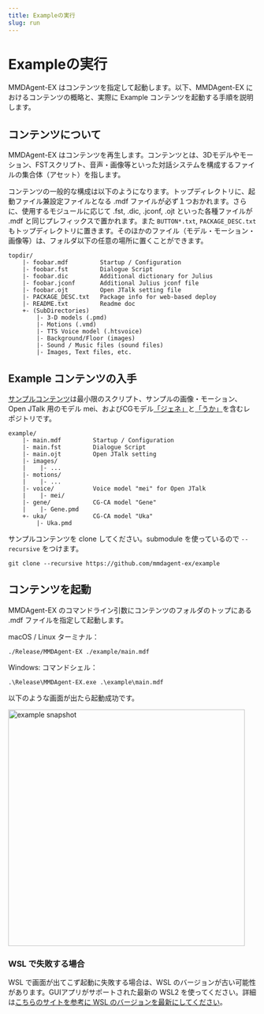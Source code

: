 ```yaml
---
title: Exampleの実行
slug: run
---
```

# Exampleの実行

MMDAgent-EX はコンテンツを指定して起動します。以下、MMDAgent-EX におけるコンテンツの概略と、実際に Example コンテンツを起動する手順を説明します。

## コンテンツについて

MMDAgent-EX はコンテンツを再生します。コンテンツとは、3Dモデルやモーション、FSTスクリプト、音声・画像等といった対話システムを構成するファイルの集合体（アセット）を指します。

コンテンツの一般的な構成は以下のようになります。トップディレクトリに、起動ファイル兼設定ファイルとなる .mdf ファイルが必ず１つおかれます。さらに、使用するモジュールに応じて .fst, .dic, .jconf, .ojt といった各種ファイルが .mdf と同じプレフィックスで置かれます。また `BUTTON*.txt`, `PACKAGE_DESC.txt` もトップディレクトリに置きます。そのほかのファイル（モデル・モーション・画像等）は、フォルダ以下の任意の場所に置くことができます。

    topdir/
        |- foobar.mdf         Startup / Configuration
        |- foobar.fst         Dialogue Script
        |- foobar.dic         Additional dictionary for Julius
        |- foobar.jconf       Additional Julius jconf file
        |- foobar.ojt         Open JTalk setting file
        |- PACKAGE_DESC.txt   Package info for web-based deploy
        |- README.txt         Readme doc
        +- (SubDirectories)
            |- 3-D models (.pmd)
            |- Motions (.vmd)
            |- TTS Voice model (.htsvoice)
            |- Background/Floor (images)
            |- Sound / Music files (sound files)
            |- Images, Text files, etc.

## Example コンテンツの入手

[サンプルコンテンツ](https://github.com/mmdagent-ex/example)は最小限のスクリプト、サンプルの画像・モーション、Open JTalk 用のモデル mei、およびCGモデル[「ジェネ」](https://github.com/mmdagent-ex/gene)と[「うか」](https://github.com/mmdagent-ex/uka)を含むレポジトリです。

    example/
        |- main.mdf         Startup / Configuration
        |- main.fst         Dialogue Script
        |- main.ojt         Open JTalk setting
        |- images/
        |    |- ...
        |- motions/
        |    |- ...
        |- voice/           Voice model "mei" for Open JTalk
        |    |- mei/
        |- gene/            CG-CA model "Gene"
        |    |- Gene.pmd
        +- uka/             CG-CA model "Uka"
            |- Uka.pmd

サンプルコンテンツを clone してください。submodule を使っているので `--recursive` をつけます。

```shell
git clone --recursive https://github.com/mmdagent-ex/example
```

## コンテンツを起動

MMDAgent-EX のコマンドライン引数にコンテンツのフォルダのトップにある .mdf ファイルを指定して起動します。

macOS / Linux ターミナル：

```shell
./Release/MMDAgent-EX ./example/main.mdf
```

Windows: コマンドシェル：

```text
.\Release\MMDAgent-EX.exe .\example\main.mdf
```

以下のような画面が出たら起動成功です。

<img width="480" alt="example snapshot" src="/images/example_1.png"/>

### WSL で失敗する場合

WSL で画面が出てこず起動に失敗する場合は、WSL のバージョンが古い可能性があります。GUIアプリがサポートされた最新の WSL2 を使ってください。詳細は[こちらのサイトを参考に WSL のバージョンを最新にしてください](https://learn.microsoft.com/ja-jp/windows/wsl/tutorials/gui-apps)。

